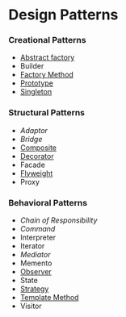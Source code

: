 # Design Patterns

### Creational Patterns
- [Abstract factory](./src/com/jihyunum/patterns/creational/abstract_factory)
- Builder
- [Factory Method](./src/com/jihyunum/patterns/creational/factory_method)
- [Prototype](./src/com/jihyunum/patterns/creational/prototype)
- [Singleton](./src/com/jihyunum/patterns/creational/singleton)

### Structural Patterns
- _Adaptor_
- _Bridge_
- [Composite](./src/com/jihyunum/patterns/structural/composite)
- [Decorator](./src/com/jihyunum/patterns/structural/decorator)
- Facade
- [Flyweight](./src/com/jihyunum/patterns/structural/flyweight)
- Proxy

### Behavioral Patterns
- _Chain of Responsibility_
- _Command_
- Interpreter
- Iterator
- _Mediator_
- Memento
- [Observer](./src/com/jihyunum/patterns/behavioral/observer)
- State
- [Strategy](./src/com/jihyunum/patterns/behavioral/strategy)
- [Template Method](./src/com/jihyunum/patterns/behavioral/template_method)
- Visitor